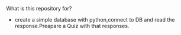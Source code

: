 ﻿What is this repository for?

- create a simple database with python,connect to DB and read the response.Preapare a Quiz with that responses. 